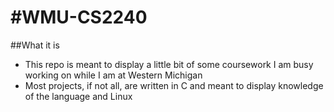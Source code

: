 #WMU-CS2240
==========


##What it is

- This repo is meant to display a little bit of some coursework I am busy working on while I am at Western Michigan
- Most projects, if not all, are written in C and meant to display knowledge of the language and Linux
